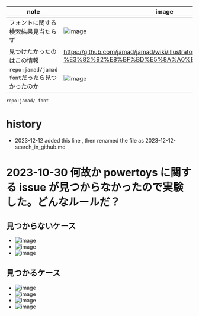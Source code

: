 
<link rel="stylesheet" type="text/css" href="/assets/css/styles.css">


|note|image|
|-|-|
|フォントに関する検索結果見当たらず|![image](https://github.com/jamad/jamad.github.io/assets/949913/b3c62022-be54-4946-b5bd-f236b5205c64)|
|見つけたかったのはこの情報|https://github.com/jamad/jamad/wiki/Illustrator-%E3%81%A7-font-%E3%82%92%E8%BF%BD%E5%8A%A0%E3%81%99%E3%82%8B|
|`repo:jamad/jamad font`だったら見つかったのか|![image](https://github.com/jamad/jamad.github.io/assets/949913/b88679ae-d78f-4734-bd56-741735fe0169)|


`repo:jamad/ font`


# history
* 2023-12-12 added this line , then renamed the file as 2023-12-12-search_in_github.md

# 2023-10-30  何故か powertoys に関する issue が見つからなかったので実験した。どんなルールだ？ 
## 見つからないケース 
* ![image](https://github.com/jamad/jamad.github.io/assets/949913/a949f964-48e6-43ba-9b64-9011594dbd35)
* ![image](https://github.com/jamad/jamad.github.io/assets/949913/2935ec4d-19ca-4e3f-a929-f1f0086d919d)
* ![image](https://github.com/jamad/jamad.github.io/assets/949913/2a3a0ff6-2ad8-4f46-b6a9-b33e9c864722)
## 見つかるケース
* ![image](https://github.com/jamad/jamad.github.io/assets/949913/228ed0a3-5134-4a97-8855-efccb7b838b2)
* ![image](https://github.com/jamad/jamad.github.io/assets/949913/a839858a-2926-45c8-8d05-d876b0c0c365)
* ![image](https://github.com/jamad/jamad.github.io/assets/949913/d3bb3730-0c27-4408-ac96-c4dc975a108c)
* ![image](https://github.com/jamad/jamad.github.io/assets/949913/1a7e66ff-8cfd-4d36-a7af-843c46836ce9)



 

